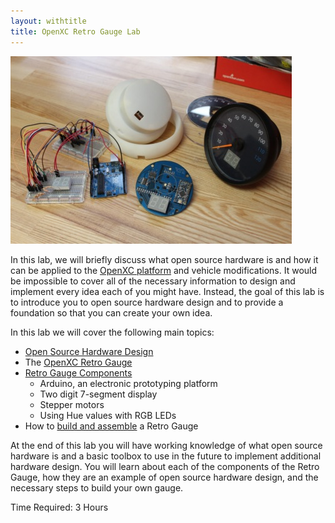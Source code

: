 ```yaml
---
layout: withtitle
title: OpenXC Retro Gauge Lab
---
```


![Components](/images/retro-gauge.jpg)

In this lab, we will briefly discuss what open source hardware is and how it can
be applied to the [OpenXC platform](http://openxcplatform.com) and vehicle
modifications. It would be impossible to cover all of the necessary information
to design and implement every idea each of you might have. Instead, the goal of
this lab is to introduce you to open source hardware design and to provide a
foundation so that you can create your own idea.

In this lab we will cover the following main topics:

* [Open Source Hardware Design](/design/oshw.html)
* The [OpenXC Retro Gauge](http://openxcplatform.com/projects/retro-gauge.html)
* [Retro Gauge Components](/design/components.html)
    * Arduino, an electronic prototyping platform
    * Two digit 7-segment display
    * Stepper motors
    * Using Hue values with RGB LEDs
* How to [build and assemble](/assembly.html) a Retro Gauge

At the end of this lab you will have working knowledge of what open source
hardware is and a basic toolbox to use in the future to implement additional
hardware design. You will learn about each of the components of the Retro
Gauge, how they are an example of open source hardware design, and the
necessary steps to build your own gauge.

Time Required: 3 Hours
